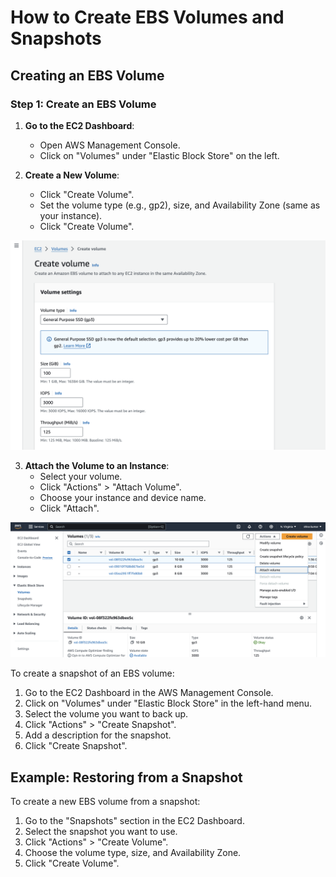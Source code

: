 # How to Create EBS Volumes and Snapshots

## Creating an EBS Volume

### Step 1: Create an EBS Volume

1. **Go to the EC2 Dashboard**:
   - Open AWS Management Console.
   - Click on "Volumes" under "Elastic Block Store" on the left.

2. **Create a New Volume**:
   - Click "Create Volume".
   - Set the volume type (e.g., gp2), size, and Availability Zone (same as your instance).
   - Click "Create Volume".

![ebs_01](https://github.com/shiva-kumar-biru/aws_cloud/blob/main/projects/ec2-instance-management/docs/ebs_01.png)

3. **Attach the Volume to an Instance**:
   - Select your volume.
   - Click "Actions" > "Attach Volume".
   - Choose your instance and device name.
   - Click "Attach".

![ebs_02](https://github.com/shiva-kumar-biru/aws_cloud/blob/main/projects/ec2-instance-management/docs/ebs_02.png)

To create a snapshot of an EBS volume:

1. Go to the EC2 Dashboard in the AWS Management Console.
2. Click on "Volumes" under "Elastic Block Store" in the left-hand menu.
3. Select the volume you want to back up.
4. Click "Actions" > "Create Snapshot".
5. Add a description for the snapshot.
6. Click "Create Snapshot".

## Example: Restoring from a Snapshot

To create a new EBS volume from a snapshot:

1. Go to the "Snapshots" section in the EC2 Dashboard.
2. Select the snapshot you want to use.
3. Click "Actions" > "Create Volume".
4. Choose the volume type, size, and Availability Zone.
5. Click "Create Volume".




